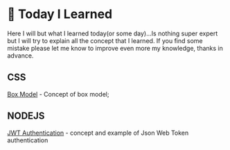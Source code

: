 # 📝 Today I Learned

Here I will but what I learned today(or some day)...Is nothing super expert but I will try
to explain all the concept that I learned. If you find some mistake please let me know to improve even more my knowledge, thanks in advance.

## CSS

[Box Model] - Concept of box model;

## NODEJS

[JWT Authentication] - concept and example of Json Web Token authentication

[box model]: https://github.com/CWojahn/til/tree/master/CSS/BoxModel
[jwt authentication]: https://github.com/CWojahn/til/tree/master/NodeJS/Authenticaiton
